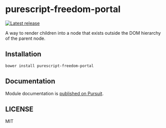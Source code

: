 # purescript-freedom-portal

[![Latest release](http://img.shields.io/github/release/purescript-freedom/purescript-freedom-portal.svg)](https://github.com/purescript-freedom/purescript-freedom-portal/releases)

A way to render children into a node that exists outside the DOM hierarchy of the parent node.

## Installation

```
bower install purescript-freedom-portal
```

## Documentation

Module documentation is [published on Pursuit](http://pursuit.purescript.org/packages/purescript-freedom-portal).

## LICENSE

MIT
